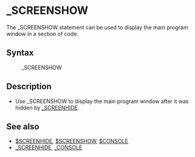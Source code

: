<style>pre.codeide, pre.outputfixed, .outputcrt0 { background-color: #000 !important; color: #FFF !important; }</style><!DOCTYPE html>
<html class="client-nojs" dir="ltr" lang="en">
<head>
<title>_SCREENSHOW - QB64 Phoenix Edition Wiki</title>
</head>
<body class="mediawiki ltr sitedir-ltr mw-hide-empty-elt ns-0 ns-subject page-SCREENSHOW rootpage-SCREENSHOW skin-vector action-view skin-vector-legacy vector-feature-language-in-header-enabled vector-feature-language-in-main-page-header-disabled vector-feature-language-alert-in-sidebar-disabled vector-feature-sticky-header-disabled vector-feature-sticky-header-edit-disabled vector-feature-table-of-contents-disabled vector-feature-visual-enhancement-next-disabled">
<div class="mw-body" id="content" role="main">
<a id="top"></a>
<h1 class="firstHeading mw-first-heading" id="firstHeading">_SCREENSHOW</h1>
<div class="vector-body" id="bodyContent">
<div class="mw-body-content mw-content-ltr" dir="ltr" id="mw-content-text" lang="en"><div class="mw-parser-output"><p>The <a class="mw-selflink selflink">_SCREENSHOW</a> statement can be used to display the main program window in a section of code.
</p>
<h2><span class="mw-headline" id="Syntax">Syntax</span></h2>
<dl><dd><a class="mw-selflink selflink">_SCREENSHOW</a></dd></dl>
<p>
</p>
<h2><span class="mw-headline" id="Description">Description</span></h2>
<ul><li>Use <a class="mw-selflink selflink">_SCREENSHOW</a> to display the main program window after it was hidden by <a href="SCREENHIDE" title="SCREENHIDE">_SCREENHIDE</a>.</li></ul>
<p>
</p>
<h2><span class="mw-headline" id="See_also">See also</span></h2>
<ul><li><a href="$SCREENHIDE" title="$SCREENHIDE">$SCREENHIDE</a>, <a href="$SCREENSHOW" title="$SCREENSHOW">$SCREENSHOW</a>, <a href="$CONSOLE" title="$CONSOLE">$CONSOLE</a></li>
<li><a href="SCREENHIDE" title="SCREENHIDE">_SCREENHIDE</a>, <a href="CONSOLE" title="CONSOLE">_CONSOLE</a></li></ul>
<p>
</p>
<!-- 
NewPP limit report
Cached time: 20240715034455
Cache expiry: 86400
Reduced expiry: false
Complications: [show‐toc]
CPU time usage: 0.019 seconds
Real time usage: 0.027 seconds
Preprocessor visited node count: 13/1000000
Post‐expand include size: 545/2097152 bytes
Template argument size: 0/2097152 bytes
Highest expansion depth: 3/100
Expensive parser function count: 0/100
Unstrip recursion depth: 0/20
Unstrip post‐expand size: 0/5000000 bytes
-->
<!--
Transclusion expansion time report (%,ms,calls,template)
100.00%   12.757      1 -total
 27.40%    3.496      1 Template:PageNavigation
 26.25%    3.349      1 Template:PageSyntax
 20.98%    2.676      1 Template:PageSeeAlso
 20.91%    2.668      1 Template:PageDescription
-->
<!-- Saved in parser cache with key qb64pnix_mw19894-mwmb_:pcache:idhash:319-0!canonical and timestamp 20240715034455 and revision id 7666.
 -->
</div>
</div>
</div>
</div>
</body>
</html>